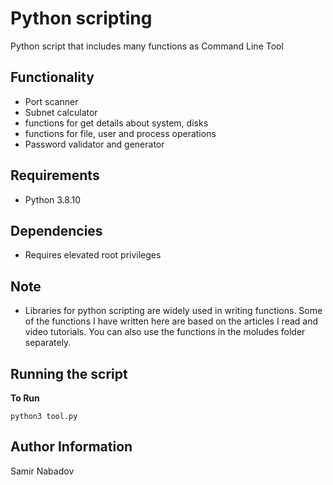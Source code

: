 __Python scripting__
================================

Python script that includes many functions as Command Line Tool

__Functionality__
------------
* Port scanner
* Subnet calculator
* functions for get details about system, disks
* functions for file, user and process operations
* Password validator and generator


__Requirements__
------------
* Python 3.8.10

Dependencies
------------
* Requires elevated root privileges

Note
------------
* Libraries for python scripting are widely used in writing functions. Some of the functions I have written here are based on the articles I read and video tutorials. You can also use the functions in the moludes folder separately.

Running the script
----------------------

__To Run__

`python3 tool.py`

__Author Information__
------------------

Samir Nabadov
